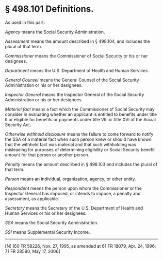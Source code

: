 # § 498.101   Definitions.

As used in this part:


*Agency* means the Social Security Administration.


*Assessment* means the amount described in § 498.104, and includes the plural of that term.


*Commissioner* means the Commissioner of Social Security or his or her designees.


*Department* means the U.S. Department of Health and Human Services.


*General Counsel* means the General Counsel of the Social Security Administration or his or her designees.


*Inspector General* means the Inspector General of the Social Security Administration or his or her designees.


*Material fact* means a fact which the Commissioner of Social Security may consider in evaluating whether an applicant is entitled to benefits under title II or eligible for benefits or payments under title VIII or title XVI of the Social Security Act.


*Otherwise withhold disclosure* means the failure to come forward to notify the SSA of a material fact when such person knew or should have known that the withheld fact was material and that such withholding was misleading for purposes of determining eligibility or Social Security benefit amount for that person or another person.


*Penalty* means the amount described in § 498.103 and includes the plural of that term.


*Person* means an individual, organization, agency, or other entity.


*Respondent* means the person upon whom the Commissioner or the Inspector General has imposed, or intends to impose, a penalty and assessment, as applicable.


*Secretary* means the Secretary of the U.S. Department of Health and Human Services or his or her designees.


*SSA* means the Social Security Administration.


*SSI* means Supplemental Security Income.



---

[N] [60 FR 58226, Nov. 27, 1995, as amended at 61 FR 18079, Apr. 24, 1996; 71 FR 28580, May 17, 2006]




